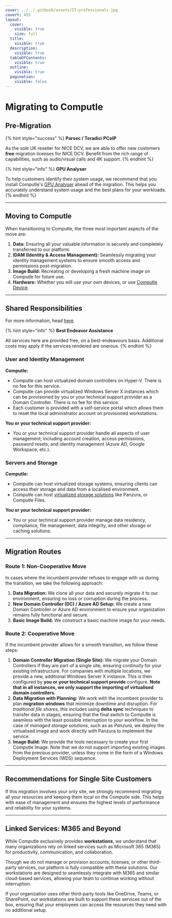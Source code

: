 ```yaml
---
cover: ../../.gitbook/assets/IT-professionals.jpg
coverY: 455
layout:
  cover:
    visible: true
    size: full
  title:
    visible: true
  description:
    visible: true
  tableOfContents:
    visible: true
  outline:
    visible: true
  pagination:
    visible: false
---
```


# Migrating to Computle

## Pre-Migration

{% hint style="success" %}
**Parsec / Teradici PCoIP**

As the sole UK reseller for NICE DCV, we are able to offer new customers **free** migration licenses for NICE DCV. Benefit from the rich range of capabilities, such as audio/visual calls and 4K support.&#x20;
{% endhint %}

{% hint style="info" %}
**GPU Analyser**&#x20;

To help customers identify their system usage, we recommend that you install Computle's [GPU Analyser](gpu-analyser.md) ahead of the migration. This helps you accurately understand system usage and the best plans for your workloads.&#x20;
{% endhint %}

***

## Moving to Computle

When transitioning to Computle, the three most important aspects of the move are:

1. **Data:** Ensuring all your valuable information is securely and completely transferred to our platform.
2. **IDAM (Identity & Access Management):** Seamlessly migrating your identity management systems to ensure smooth access and permissions post-migration.
3. **Image Build:** Recreating or developing a fresh machine image on Computle for future use.
4. **Hardware:** Whether you will use your own devices, or use [Computle Device](../administrator-guide/computle-device.md).

***

## Shared Responsibilities  <a href="#user-and-identity-management" id="user-and-identity-management"></a>

For more information, head [here](../../service-delivery/service-operations/shared-responsibility-model.md).

{% hint style="info" %}
**Best Endeavor Assistance**

All services here are provided free, on a best-endeavours basis. Additional costs may apply if the services rendered are onerous.
{% endhint %}

### **User and Identity Management** <a href="#user-and-identity-management" id="user-and-identity-management"></a>

**Computle:**

* Computle can host virtualized domain controllers on Hyper-V. There is no fee for this service.
* Computle can provide virtualized Windows Server X instances which can be provisioned by you or your technical support provider as a Domain Controller. There is no fee for this service.
* Each customer is provided with a self-service portal which allows them to reset the local administrator account on provisioned workstations.

**You or your technical support provider:**

* You or your technical support provider handle all aspects of user management, including account creation, access permissions, password resets, and identity management (Azure AD, Google Workspace, etc.).

### Servers and Storage <a href="#servers-and-storage" id="servers-and-storage"></a>

**Computle:**

* Computle can host virtualized storage systems, ensuring clients can access their storage and data from a localised environment.
* Computle can host [virtualized storage solutions](../../service-delivery/service-delivery-architecture/storage-providers.md) like Panzura, or Computle Files.&#x20;

**You or your technical support provider:**

* You or your technical support provider manage data residency, compliance, file management, data integrity, and other storage or caching solutions.

***

## Migration Routes

### Route 1: Non-Cooperative Move

In cases where the incumbent provider refuses to engage with us during the transition, we take the following approach:

1. **Data Migration:** We clone all your data and securely migrate it to our environment, ensuring no loss or corruption during the process.
2. **New Domain Controller (DC) / Azure AD Setup:** We create a new Domain Controller or Azure AD environment to ensure your organization remains fully functional and secure.
3. **Basic Image Build:** We construct a basic machine image for your needs.&#x20;

### Route 2: Cooperative Move

If the incumbent provider allows for a smooth transition, we follow these steps:

1. **Domain Controller Migration (Single Site):** We migrate your Domain Controllers if they are part of a single site, ensuring continuity for your existing infrastructure. For companies with multiple locations, we provide a new, additional Windows Server X instance. This is then configured by **you or your technical support provide** configure. **Note that in all instances, we only support the importing of virtualised domain controllers.**
2. **Data Migration with Planning:** We work with the incumbent provider to plan **migration windows** that minimize downtime and disruption. For _traditional file shares_, this includes using **delta sync** techniques to transfer data in stages, ensuring that the final switch to Computle is seamless with the least possible interruption to your workflow. In the case of _managed storage solutions_, such as as _Panzura_, we deploy the virtualised image and work directly with Panzura to implement the service.&#x20;
3. **Image Build:** We provide the tools necessary to create your first Computle Image. Note that we do not support importing existing images from the previous provider, unless they come in the form of a Windows Deployment Services (WDS) sequence.&#x20;

***

## Recommendations for Single Site Customers

If this migration involves your only site, we strongly recommend migrating all your resources and keeping them local on the Computle side. This helps with ease of management and ensures the highest levels of performance and reliability for your systems.

***

## Linked Services: M365 and Beyond

While Computle exclusively provides **workstations**, we understand that many organizations rely on linked services such as Microsoft 365 (M365) for productivity, communication, and collaboration.

Though we do not manage or provision accounts, licenses, or other third-party services, our platform is fully compatible with these solutions. Our workstations are designed to seamlessly integrate with M365 and similar cloud-based services, allowing your team to continue working without interruption.

If your organization uses other third-party tools like OneDrive, Teams, or SharePoint, our workstations are built to support these services out of the box, ensuring that your employees can access the resources they need with no additional setup.
